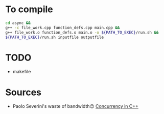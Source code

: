 # To compile 
```sh
cd async && 
g++ -c file_work.cpp function_defs.cpp main.cpp && 
g++ file_work.o function_defs.o main.o -o ${PATH_TO_EXEC}/run.sh &&
${PATH_TO_EXEC}/run.sh inputfile outputfile
```


# TODO
* makefile


# Sources
* Paolo Severini's waste of bandwidth😉 [Concurrency in C++](https://paoloseverini.wordpress.com/2014/04/07/concurrency-in-c11/) 


